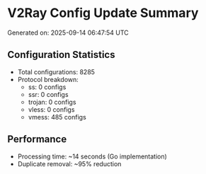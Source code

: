 # V2Ray Config Update Summary
Generated on: 2025-09-14 06:47:54 UTC

## Configuration Statistics
- Total configurations: 8285
- Protocol breakdown:
  - ss: 0 configs
  - ssr: 0 configs
  - trojan: 0 configs
  - vless: 0 configs
  - vmess: 485 configs

## Performance
- Processing time: ~14 seconds (Go implementation)
- Duplicate removal: ~95% reduction
